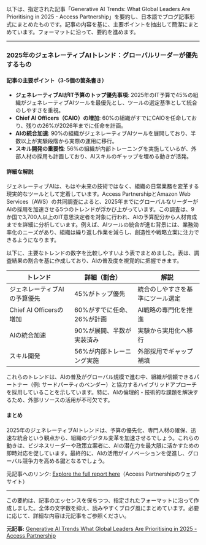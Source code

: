 以下は、指定された記事「Generative AI Trends: What Global Leaders Are Prioritising in 2025 - Access Partnership」を要約し、日本語でブログ記事形式にまとめたものです。記事の内容を基に、主要ポイントを抽出して簡潔にまとめています。フォーマットに沿って、要約を進めます。

---

### 2025年のジェネレーティブAIトレンド：グローバルリーダーが優先するもの

#### 記事の主要ポイント（3-5個の箇条書き）
- **ジェネレーティブAIがIT予算のトップ優先事項**: 2025年のIT予算で45%の組織がジェネレーティブAIツールを最優先とし、ツールの選定基準として統合のしやすさを重視。
- **Chief AI Officers（CAIO）の増加**: 60%の組織がすでにCAIOを任命しており、残りの26%が2026年までに任命を計画。
- **AIの統合加速**: 90%の組織がジェネレーティブAIツールを展開しており、半数以上が実験段階から実際の運用に移行。
- **スキル開発の重要性**: 56%の組織が内部トレーニングを実施しているが、外部人材の採用も計画しており、AIスキルのギャップを埋める動きが活発。

#### 詳細な解説
ジェネレーティブAIは、もはや未来の技術ではなく、組織の日常業務を変革する現実的なツールとして定着しています。Access PartnershipとAmazon Web Services（AWS）の共同調査によると、2025年までにグローバルなリーダーがAIの採用を加速させる5つのトレンドが浮かび上がっています。この調査は、9か国で3,700人以上のIT意思決定者を対象に行われ、AIの予算配分から人材育成までを詳細に分析しています。例えば、AIツールの統合が進む背景には、業務効率化のニーズがあり、組織は繰り返し作業を減らし、創造性や戦略立案に注力できるようになります。

以下に、主要なトレンドの数字を比較しやすいよう表でまとめました。表は、調査結果の割合を基に作成しており、AIの普及度を視覚的に把握できます。

| トレンド | 詳細（割合） | 解説 |
|------------------------------|-------------------------------|-----------------------|
| ジェネレーティブAIの予算優先 | 45%がトップ優先 | 統合のしやすさを基準にツール選定 |
| Chief AI Officersの増加 | 60%がすでに任命、26%が計画 | AI戦略の専門化を推進 |
| AIの統合加速 | 90%が展開、半数が実装済み | 実験から実用化へ移行 |
| スキル開発 | 56%が内部トレーニング実施 | 外部採用でギャップ補填 |

これらのトレンドは、AIの普及がグローバル規模で進む中、組織が信頼できるパートナー（例: サードパーティのベンダー）と協力するハイブリッドアプローチを採用していることを示しています。特に、AIの倫理的・技術的な課題を解決するため、外部リソースの活用が不可欠です。

#### まとめ
2025年のジェネレーティブAIトレンドは、予算の優先化、専門人材の確保、迅速な統合という観点から、組織のデジタル変革を加速させるでしょう。これらの動きは、ビジネスリーダーや政策立案者に、AIの潜在力を最大限に活かすための即時対応を促しています。最終的に、AIの活用がイノベーションを促進し、グローバル競争力を高める鍵となるでしょう。

元記事へのリンク: [Explore the full report here](https://www.accesspartnership.com/insights/generative-ai-trends-what-global-leaders-are-prioritising-in-2025/)（Access Partnershipのウェブサイト）

---

この要約は、記事のエッセンスを保ちつつ、指定されたフォーマットに沿って作成しました。全体の文字数を抑え、読みやすくブログ風にまとめています。必要に応じて、詳細な内容は元記事をご参照ください。

**元記事:** [Generative AI Trends What Global Leaders Are Prioritising in 2025 - Access Partnership](https://accesspartnership.com/generative-ai-trends-what-global-leaders-are-prioritising-in-2025/)